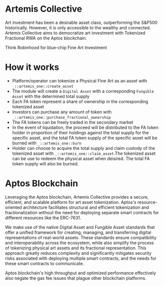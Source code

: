 # Artemis Collective

Art investment has been a desirable asset class, outperforming the S&P500 historically. However, it is only accessible
to the wealthy and connected. Artemis Collective aims to democratize art investment with Tokenized Fractional RWA on the
Aptos blockchain.

Think Robinhood for blue-chip Fine Art Investment

# How it works

- Platform/operator can tokenize a Physical Fine Art as an asset with `_::artemis_one::create_asset`
- The module will create a `Digital Asset` with a corresponding `Fungible Asset` with the determined total supply
- Each FA token represent a share of ownership in the corresponding tokenized asset
- Investors can purchase any amount of token with `_::artemis_one::purchase_fractional_ownership`
- The FA tokens can be freely traded in the secondary market
- In the event of liquidation, the proceed will be distributed to the FA token holder in proportion of their holdings
  against the total supply for the specific asset, and the total FA token supply of the specific asset will be burned
  with `_::artemis_one::burn`
- Holder can choose to acquire the total supply and claim custody of the tokenized asset with `_::artemis_one::claim_asset`.The tokenized asset can be use
  to redeem the physical asset when deisired. The total FA token supply will also be burned.

# Aptos Blockchain

Leveraging the Aptos blockchain, Artemis Collective provides a secure, efficient, and scalable platform for art asset
tokenization. Aptos's resource-oriented architecture facilitates structural and efficient tokenization and
fractionalization without the need for deploying separate smart contracts for different resources like the ERC-7631.

We make use of the native Digital Asset and Fungible Asset standards that offer a unified framework for creating,
managing, and transferring digital representations of real-world assets. These standards ensure compatibility and
interoperability across the ecosystem, while also simplify the process of tokenizing physical art assets and its
fractional representation. This approach greatly reduces complexity and significantly mitigates security risks
associated with deploying multiple
smart contracts, and the needs for these smart contracts to communicate.

Aptos blockchain's high throughput and optimized performance effectively also negate the gas fee issues that plague
other
blockchain platforms.
